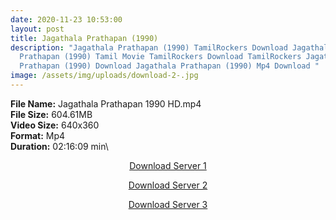 ```yaml
---
date: 2020-11-23 10:53:00
layout: post
title: Jagathala Prathapan (1990)
description: "Jagathala Prathapan (1990) TamilRockers Download Jagathala
  Prathapan (1990) Tamil Movie TamilRockers Download TamilRockers Jagathala
  Prathapan (1990) Download Jagathala Prathapan (1990) Mp4 Download "
image: /assets/img/uploads/download-2-.jpg
---
```

<!--StartFragment-->

**File Name:** Jagathala Prathapan 1990 HD.mp4\
**File Size:** 604.61MB\
**Video Size:** 640x360\
**Format:** Mp4\
**Duration:** 02:16:09 min\
<!--EndFragment-->



<center>

<a href="http://s26.uptofiles.net//files/Tamil%20HD%20Mobile%20Movies/Jagathala%20Prathapan%20(1990)/Jagathala%20Prathapan%20(DVD)/Jagathala%20Prathapan%20(Tamil)/Jagathala%20Prathapan%20(640x360)/Jagathala%20Prathapan%201990%20HD.mp4" class="myButton">Download Server 1</a>

<a href="http://s26.uptofiles.net//files/Tamil%20HD%20Mobile%20Movies/Jagathala%20Prathapan%20(1990)/Jagathala%20Prathapan%20(DVD)/Jagathala%20Prathapan%20(Tamil)/Jagathala%20Prathapan%20(640x360)/Jagathala%20Prathapan%201990%20HD.mp4" class="myButton">Download Server 2</a>

<a href="http://s26.uptofiles.net//files/Tamil%20HD%20Mobile%20Movies/Jagathala%20Prathapan%20(1990)/Jagathala%20Prathapan%20(DVD)/Jagathala%20Prathapan%20(Tamil)/Jagathala%20Prathapan%20(640x360)/Jagathala%20Prathapan%201990%20HD.mp4" class="myButton">Download Server 3</a>

</center>